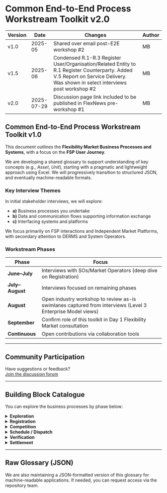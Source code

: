 # Common End-to-End Process Workstream Toolkit v2.0

| Version | Date       | Changes                      | Author   |
|---------|------------|------------------------------|----------|
| v1.0  | 2025-05 | Shared over email post-E2E workshop #2 | MB   |
| v1.5  | 2025-06 | Condensed R.1-R.3 Register User/Organisation/Related Entity to R.1 Register Counterparty. Added V.5 Report on Service Delivery.  Was shown in select interviews post workshop #2 | MB   |
| v2.0  | 2025-07-29 | Discussion page link included to be published in FlexNews pre-workshop #1 | MB   |

## Common End-to-End Process Workstream Toolkit v1.0

This document outlines the **Flexibility Market Business Processes and Systems**, with a focus on the **FSP User Journey**.

We are developing a shared glossary to support understanding of key concepts (e.g., *Asset*, *Unit*), starting with a pragmatic and lightweight approach using Excel. We will progressively transition to structured JSON, and eventually machine-readable formats.

### Key Interview Themes

In initial stakeholder interviews, we will explore:

- **a)** Business processes you undertake
- **b)** Data and communication flows supporting information exchange
- **c)** Interfacing systems and platforms

We focus primarily on FSP interactions and Independent Market Platforms, with secondary attention to DERMS and System Operators.

### Workstream Phases

| Phase                | Focus                                                                 |
|----------------------|------------------------------------------------------------------------|
| **June–July**        | Interviews with SOs/Market Operators (deep dive on Registration)       |
| **July–August**      | Interviews focused on remaining phases                                 |
| **August**       | Open industry workshop to review as-is swimlanes captured from interviews (Level 3 Enterprise Model views)   |
| **September**        | Confirm role of this toolkit in Day 1 Flexibility Market consultation   |
| **Continuous**       | Open contributions via collaboration tools                             |

---

## Community Participation

Have suggestions or feedback?  
[Join the discussion forum](https://github.com/mez-FMDA/MF_Repository_test/discussions)

---

## Building Block Catalogue

You can explore the business processes by phase below:

<details>
<summary><strong>Exploration</strong></summary>

| Code | Process                     |
|------|-----------------------------|
| E.1  | Define Sub-Market           |
| E.2  | Understand Markets          |
| E.3  | Build Investment Case       |
| E.4  | Develop Operational Strategy|

</details>

<details>
<summary><strong>Registration</strong></summary>

| Code | Process                           |
|------|-----------------------------------|
| R.1  | Register Counterparty       |
| R.2  | Qualify Counterparty       |
| R.3  | Issue and Sign Service T&Cs       |
| R.4  | Qualify Commercially              |
| R.5  | Register Assets            |
| R.6  | Qualify Assets                    |
| R.7  | Register Units             |
| R.8 | Qualify Units                     |
| R.9 | Test Units                        |

</details>

<details>
<summary><strong>Competition</strong></summary>

| Code | Process                                 |
|------|------------------------------------------|
| C.1  | Communicate Buy Requirements             |
| C.2  | Communicate Sell Requirements            |
| C.3  | Clear Market                             |
| C.4  | Communicate Results / Award Contracts    |

</details>

<details>
<summary><strong>Schedule / Dispatch</strong></summary>

| Code | Process                              |
|------|--------------------------------------|
| D.1  | Maintain Unit Availability           |
| D.2  | Provide Operational Visibility       |
| D.3  | Dispatch Units                       |
| D.4  | Deliver Service                      |
| D.5  | Cease Units                          |

</details>

<details>
<summary><strong>Verification</strong></summary>

| Code | Process                      |
|------|------------------------------|
| V.1  | Collate Verification Data    |
| V.2  | Process Verification Data    |
| V.3  | Communicate Performance      |
| V.4  | Manage Disputes              |
| V.5  | Report on Service Delivery    |

</details>

<details>
<summary><strong>Settlement</strong></summary>

| Code | Process             |
|------|---------------------|
| S.1  | Generate Invoices   |
| S.2  | Process Payments    |

</details>

---

## Raw Glossary (JSON)

We are also maintaining a JSON-formatted version of this glossary for machine-readable applications. If needed, you can request access via the repository team.

